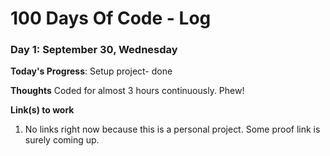 # 100 Days Of Code - Log

### Day 1: September 30, Wednesday

**Today's Progress**: Setup project- done

**Thoughts** Coded for almost 3 hours continuously. Phew!

**Link(s) to work**
1. No links right now because this is a personal project. Some proof link is surely coming up.
